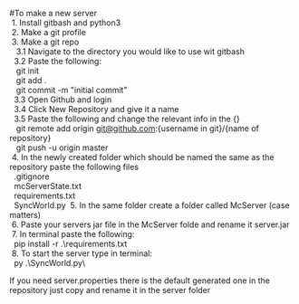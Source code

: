 #To make a new server\
    &nbsp;1. Install gitbash and python3\
    &nbsp;2. Make a git profile\
    &nbsp;3. Make a git repo\
       &nbsp;&nbsp; 3.1 Navigate to the directory you would like to use wit gitbash\
        &nbsp;&nbsp;3.2 Paste the following:\
            &nbsp;&nbsp;&nbsp;git init\
            &nbsp;&nbsp;&nbsp;git add .\
            &nbsp;&nbsp;&nbsp;git commit -m "initial commit"\
        &nbsp;&nbsp;3.3 Open Github and login\
        &nbsp;&nbsp;3.4 Click New Repository and give it a name\
        &nbsp;&nbsp;3.5 Paste the following and change the relevant info in the {}\
            &nbsp;&nbsp;&nbsp;git remote add origin git@github.com:{username in git}/{name of repository}\
            &nbsp;&nbsp;&nbsp;git push -u origin master\
    &nbsp;4. In the newly created folder which should be named the same as the repository paste the following files\
        &nbsp;&nbsp;.gitignore\
        &nbsp;&nbsp;mcServerState.txt\
        &nbsp;&nbsp;requirements.txt\
        &nbsp;&nbsp;SyncWorld.py
    &nbsp;5. In the same folder create a folder called McServer (case matters)\
    &nbsp;6. Paste your servers jar file in the McServer folde and rename it server.jar\
    &nbsp;7. In terminal paste the following:\
        &nbsp;&nbsp;pip install -r .\requirements.txt\
    &nbsp;8. To start the server type in terminal:\
        &nbsp;&nbsp;py .\SyncWorld.py\


If you need server.properties there is the default generated one in the repository just copy and rename it in the server folder
